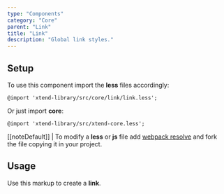 ```yaml
---
type: "Components"
category: "Core"
parent: "Link"
title: "Link"
description: "Global link styles."
---
```


## Setup

To use this component import the **less** files accordingly:

```less
@import 'xtend-library/src/core/link/link.less';
```

Or just import **core**:

```less
@import 'xtend-library/src/xtend-core.less';
```

[[noteDefault]]
| To modify a **less** or **js** file add [webpack resolve](/introduction/setup#usage-webpack) and fork the file copying it in your project.

## Usage

Use this markup to create a **link**.

<script type="text/plain" class="language-markup">
  <a href="#">
    <!-- content -->
  </a>

  <button type="button" class="btn btn-link">
    <!-- content -->
  </button>
  
  <div class="a-link>
    <!-- content -->
  </div>
</script>
